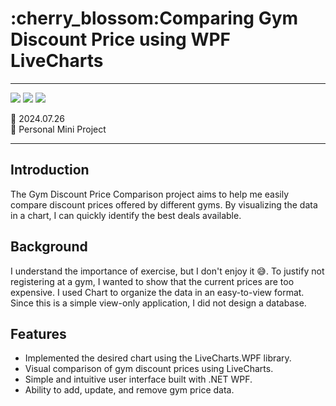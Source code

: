 <h1>:cherry_blossom:Comparing Gym Discount Price using WPF LiveCharts




</h1>

<hr>
<span>
  <img src="https://img.shields.io/badge/wpf-512BD4?style=for-the-badge&logo=dotnet&logoColor=white"/>
  <img src="https://img.shields.io/badge/Visual Studio 2022-A77ADD?style=for-the-badge&logo=csharp&logoColor=white"/>
  <img src="https://img.shields.io/badge/C%23-239120?style=for-the-badge&logo=csharp&logoColor=white"/>
</span>
<br>

:calendar: 2024.07.26<br>
:raising_hand: Personal Mini Project<br>

<hr>


## Introduction

The Gym Discount Price Comparison project aims to help me easily compare discount prices offered by different gyms. 
By visualizing the data in a chart, I can quickly identify the best deals available.

## Background

I understand the importance of exercise, but I don't enjoy it 😅.
To justify not registering at a gym, I wanted to show that the current prices are too expensive. 
I used Chart to organize the data in an easy-to-view format. 
Since this is a simple view-only application, I did not design a database.

## Features

- Implemented the desired chart using the LiveCharts.WPF library.
- Visual comparison of gym discount prices using LiveCharts.
- Simple and intuitive user interface built with .NET WPF.
- Ability to add, update, and remove gym price data.
